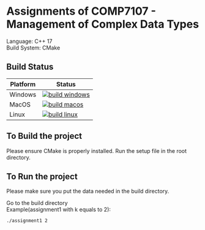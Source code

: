 # Assignments of COMP7107 - Management of Complex Data Types

Language: C++ 17  
Build System: CMake
## Build Status
| Platform | Status   |
| -------- | -------- |
| Windows  | [![build windows](https://github.com/frankpyf/COMP7107_management_of_complex_data_types/actions/workflows/cmake_build_windows.yml/badge.svg)](https://github.com/frankpyf/COMP7107_management_of_complex_data_types/actions/workflows/cmake_build_windows.yml) |
| MacOS  | [![build macos](https://github.com/frankpyf/COMP7107_management_of_complex_data_types/actions/workflows/cmake_build_macos.yml/badge.svg)](https://github.com/frankpyf/COMP7107_management_of_complex_data_types/actions/workflows/cmake_build_macos.yml) |
| Linux  | [![build linux](https://github.com/frankpyf/COMP7107_management_of_complex_data_types/actions/workflows/cmake_build_linux.yml/badge.svg)](https://github.com/frankpyf/COMP7107_management_of_complex_data_types/actions/workflows/cmake_build_linux.yml) |

## To Build the project
Please ensure CMake is properly installed. Run the setup file in the root directory.  

## To Run the project
Please make sure you put the data needed in the build directory.

Go to the build directory  
Example(assignment1 with k equals to 2):
```
./assignment1 2
```